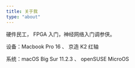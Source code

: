 ```yaml
---
title: 关于我
type: "about"
---
```


硬件民工， FPGA 入门，神经网络入门调参侠。

设备：Macbook Pro 16 、 京造 K2 红轴

系统：macOS Big Sur 11.2.3 、 openSUSE MicroOS

